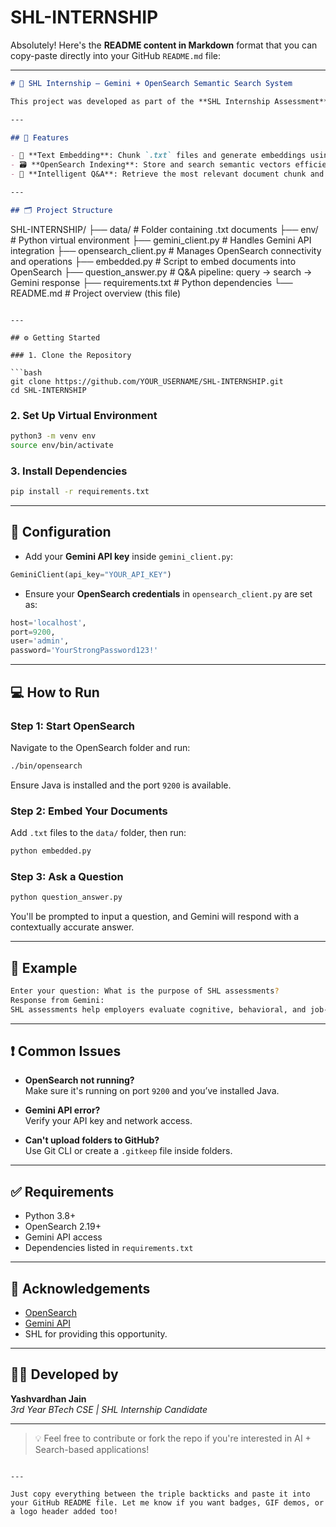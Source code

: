 # SHL-INTERNSHIP
Absolutely! Here's the **README content in Markdown** format that you can copy-paste directly into your GitHub `README.md` file:

---

```markdown
# 🚀 SHL Internship – Gemini + OpenSearch Semantic Search System

This project was developed as part of the **SHL Internship Assessment**. It implements a powerful **semantic search system** by integrating **Google's Gemini API** with **OpenSearch**. The goal is to retrieve and answer questions based on contextually relevant chunks from uploaded documents using AI-powered embeddings.

---

## 🧠 Features

- 📄 **Text Embedding**: Chunk `.txt` files and generate embeddings using Gemini.
- 🗃️ **OpenSearch Indexing**: Store and search semantic vectors efficiently.
- 🤖 **Intelligent Q&A**: Retrieve the most relevant document chunk and answer the user's question using Gemini.

---

## 🗂️ Project Structure

```
SHL-INTERNSHIP/
├── data/                     # Folder containing .txt documents
├── env/                      # Python virtual environment
├── gemini_client.py          # Handles Gemini API integration
├── opensearch_client.py      # Manages OpenSearch connectivity and operations
├── embedded.py               # Script to embed documents into OpenSearch
├── question_answer.py        # Q&A pipeline: query → search → Gemini response
├── requirements.txt          # Python dependencies
└── README.md                 # Project overview (this file)
```

---

## ⚙️ Getting Started

### 1. Clone the Repository

```bash
git clone https://github.com/YOUR_USERNAME/SHL-INTERNSHIP.git
cd SHL-INTERNSHIP
```

### 2. Set Up Virtual Environment

```bash
python3 -m venv env
source env/bin/activate
```

### 3. Install Dependencies

```bash
pip install -r requirements.txt
```

---

## 🔐 Configuration

- Add your **Gemini API key** inside `gemini_client.py`:

```python
GeminiClient(api_key="YOUR_API_KEY")
```

- Ensure your **OpenSearch credentials** in `opensearch_client.py` are set as:

```python
host='localhost',
port=9200,
user='admin',
password='YourStrongPassword123!'
```

---

## 💻 How to Run

### Step 1: Start OpenSearch

Navigate to the OpenSearch folder and run:

```bash
./bin/opensearch
```

Ensure Java is installed and the port `9200` is available.

### Step 2: Embed Your Documents

Add `.txt` files to the `data/` folder, then run:

```bash
python embedded.py
```

### Step 3: Ask a Question

```bash
python question_answer.py
```

You'll be prompted to input a question, and Gemini will respond with a contextually accurate answer.

---

## 🧪 Example

```bash
Enter your question: What is the purpose of SHL assessments?
Response from Gemini:
SHL assessments help employers evaluate cognitive, behavioral, and job-related traits of candidates to improve hiring decisions.
```

---

## ❗ Common Issues

- **OpenSearch not running?**  
  Make sure it's running on port `9200` and you’ve installed Java.

- **Gemini API error?**  
  Verify your API key and network access.

- **Can't upload folders to GitHub?**  
  Use Git CLI or create a `.gitkeep` file inside folders.

---

## ✅ Requirements

- Python 3.8+
- OpenSearch 2.19+
- Gemini API access
- Dependencies listed in `requirements.txt`

---

## 🙌 Acknowledgements

- [OpenSearch](https://opensearch.org/)
- [Gemini API](https://makersuite.google.com/)
- SHL for providing this opportunity.

---

## 👨‍💻 Developed by

**Yashvardhan Jain**  
*3rd Year BTech CSE | SHL Internship Candidate*

---

> 💡 Feel free to contribute or fork the repo if you're interested in AI + Search-based applications!
```

---

Just copy everything between the triple backticks and paste it into your GitHub README file. Let me know if you want badges, GIF demos, or a logo header added too!
